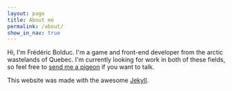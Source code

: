 ```yaml
---
layout: page
title: About me
permalink: /about/
show_in_nav: true
---
```


Hi, I'm Frédéric Bolduc. I'm a game and front-end developer from the arctic wastelands of Quebec. I'm currently looking for work in both of these fields, so feel free to [send me a pigeon](mailto:bolducfrederic@gmail.com) if you want to talk.

This website was made with the awesome [Jekyll](http://jekyllrb.com).
